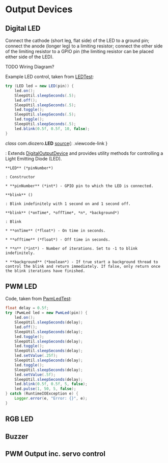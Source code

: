 # Output Devices

## Digital LED

Connect the cathode (short leg, flat side) of the LED to a ground pin; connect the anode (longer leg) to a limiting resistor; connect the other side of the limiting resistor to a GPIO pin (the limiting resistor can be placed either side of the LED).

TODO Wiring Diagram?

Example LED control, taken from [LEDTest](https://github.com/mattjlewis/diozero/blob/master/diozero-core/src/main/java/com/diozero/sampleapps/LEDTest.java):

```java
try (LED led = new LED(pin)) {
	led.on();
	SleepUtil.sleepSeconds(.5);
	led.off();
	SleepUtil.sleepSeconds(.5);
	led.toggle();
	SleepUtil.sleepSeconds(.5);
	led.toggle();
	SleepUtil.sleepSeconds(.5);
	led.blink(0.5f, 0.5f, 10, false);
}
```

*class* com.diozero.**LED** [source](https://github.com/mattjlewis/diozero/blob/master/diozero-core/src/main/java/com/diozero/LED.java){: .viewcode-link }

: Extends [DigitalOutputDevice](API.md#digitaloutputdevice) and provides utility methods for controlling a Light Emitting Diode (LED).

    **LED** (*pinNumber*)

    : Constructor
    
    * **pinNumber** (*int*) - GPIO pin to which the LED is connected.

    **blink** ()

    : Blink indefinitely with 1 second on and 1 second off.
    
    **blink** (*onTime*, *offTime*, *n*, *background*)
    
    : Blink
    
    * **onTime** (*float*) - On time in seconds.
    
    * **offtime** (*float*) - Off time in seconds.
    
    * **n** (*int*) - Number of iterations. Set to -1 to blink indefinitely.
    
    * **background** (*boolean*) - If true start a background thread to control the blink and return immediately. If false, only return once the blink iterations have finished.


## PWM LED

Code, taken from [PwmLedTest](https://github.com/mattjlewis/diozero/blob/master/diozero-core/src/main/java/com/diozero/sampleapps/PwmLedTest.java):

```java
float delay = 0.5f;
try (PwmLed led = new PwmLed(pin)) {
	led.on();
	SleepUtil.sleepSeconds(delay);
	led.off();
	SleepUtil.sleepSeconds(delay);
	led.toggle();
	SleepUtil.sleepSeconds(delay);
	led.toggle();
	SleepUtil.sleepSeconds(delay);
	led.setValue(.25f);
	SleepUtil.sleepSeconds(delay);
	led.toggle();
	SleepUtil.sleepSeconds(delay);
	led.setValue(.5f);
	SleepUtil.sleepSeconds(delay);
	led.blink(0.5f, 0.5f, 5, false);
	led.pulse(1, 50, 5, false);
} catch (RuntimeIOException e) {
	Logger.error(e, "Error: {}", e);
}
```

## RGB LED

## Buzzer

## PWM Output inc. servo control

